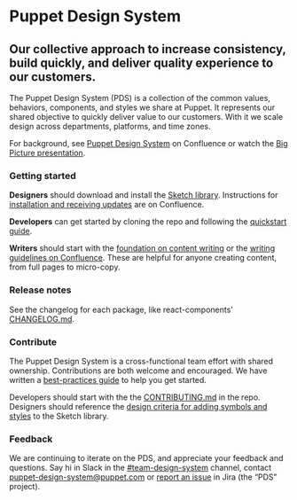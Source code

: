 # Puppet Design System

## Our collective approach to increase consistency, build quickly, and deliver quality experience to our customers.

The Puppet Design System (PDS) is a collection of the common values, behaviors, components, and styles we share at Puppet. It represents our shared objective to quickly deliver value to our customers. With it we scale design across departments, platforms, and time zones.

For background, see [Puppet Design System](https://confluence.puppetlabs.com/display/PDS) on Confluence or watch the [Big Picture presentation](https://primetime.bluejeans.com/a2m/events/playback/33fcd61c-3ad2-4413-9393-cc216551d61b).

### Getting started

**Designers** should download and install the [Sketch library](https://github.com/puppetlabs/design-system/blob/master/packages/design-assets/puppet-ui-library.sketch). Instructions for [installation and receiving updates](https://confluence.puppetlabs.com/display/UXT/Design+System+Sketch+library) are on Confluence.

**Developers** can get started by cloning the repo and following the [quickstart guide](https://github.com/puppetlabs/design-system).

**Writers** should start with the [foundation on content writing](#/Foundations/Content%20Writing) or the [writing guidelines on Confluence](https://confluence.puppetlabs.com/display/Writing/Puppet+content+style+guide). These are helpful for anyone creating content, from full pages to micro-copy.

### Release notes

See the changelog for each package, like react-components' [CHANGELOG.md](https://github.com/puppetlabs/design-system/blob/master/packages/react-components/CHANGELOG.md).

### Contribute

The Puppet Design System is a cross-functional team effort with shared ownership. Contributions are both welcome and encouraged. We have written a [best-practices guide](https://github.com/puppetlabs/design-system/wiki) to help you get started.

Developers should start with the the [CONTRIBUTING.md](https://github.com/puppetlabs/design-system/blob/master/CONTRIBUTING.md) in the repo. Designers should reference the [design criteria for adding symbols and styles](https://github.com/puppetlabs/design-system/wiki/Design-criteria) to the Sketch library.

### Feedback

We are continuing to iterate on the PDS, and appreciate your feedback and questions. Say hi in Slack in the [#team-design-system](https://puppet.slack.com/messages/CFFECRQAY) channel, contact [puppet-design-system@puppet.com](mailto:puppet-design-system@puppet.com) or [report an issue](https://tickets.puppetlabs.com/secure/CreateIssueDetails!init.jspa?pid=16902&issuetype=1&priority=6) in Jira (the “PDS” project).
